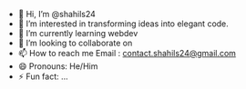 - 👋 Hi, I’m @shahils24
- 👀 I’m interested in transforming ideas into elegant code.
- 🌱 I’m currently learning webdev
- 💞️ I’m looking to collaborate on 
- 📫 How to reach me
     Email : contact.shahils24@gmail.com
- 😄 Pronouns: He/Him
- ⚡ Fun fact: ...

<!---
shahils24/shahils24 is a ✨ special ✨ repository because its `README.md` (this file) appears on your GitHub profile.
You can click the Preview link to take a look at your changes.
--->
